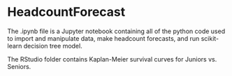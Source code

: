 # HeadcountForecast


The .ipynb file is a Jupyter notebook containing all of the python code used to import and manipulate data, make headcount forecasts, and run scikit-learn decision tree model.

The RStudio folder contains Kaplan-Meier survival curves for Juniors vs. Seniors.

